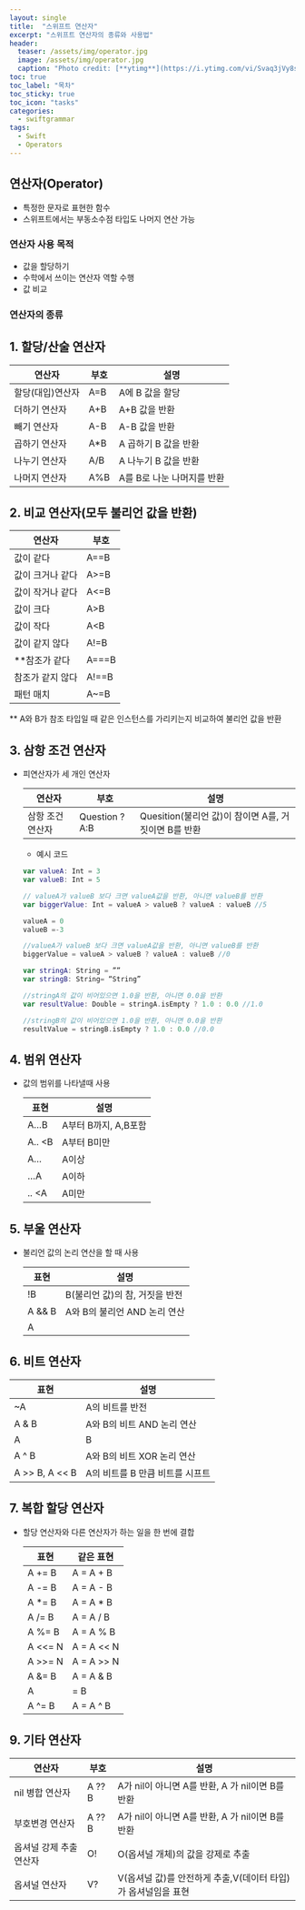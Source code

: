 ```yaml
---
layout: single
title:  "스위프트 연산자"
excerpt: "스위프트 연산자의 종류와 사용법"
header:
  teaser: /assets/img/operator.jpg
  image: /assets/img/operator.jpg
  caption: "Photo credit: [**ytimg**](https://i.ytimg.com/vi/Svaq3jVy8sU/)"
toc: true
toc_label: "목차"
toc_sticky: true
toc_icon: "tasks"
categories:
  - swiftgrammar
tags:
  - Swift
  - Operators
---
```


연산자(Operator)
---
- 특정한 문자로 표현한 함수
- 스위프트에서는 부동소수점 타입도 나머지 연산 가능

### 연산자 사용 목적
- 값을 할당하기
- 수학에서 쓰이는 연산자 역할 수행
- 값 비교

### 연산자의 종류
## 1. 할당/산술 연산자

  |연산자|부호|설명|
  |-----|----|----|
  |할당(대입)연산자|A=B|A에 B 값을 할당|
  |더하기 연산자|A+B|A+B 값을 반환|
  |빼기 연산자|A-B|A-B 값을 반환|
  |곱하기 연산자|A*B|A 곱하기 B 값을 반환|
  |나누기 연산자|A/B|A 나누기 B 값을 반환|
  |나머지 연산자|A%B|A를 B로 나눈 나머지를 반환|

## 2. 비교 연산자(모두 불리언 값을 반환)

  |연산자|부호|
  |-------|----|
  |값이 같다|A==B|
  |값이 크거나 같다|A>=B|
  |값이 작거나 같다|A<=B|
  |값이 크다|A>B|
  |값이 작다|A<B|
  |값이 같지 않다|A!=B|
  |**참조가 같다|A===B|
  |참조가 같지 않다|A!==B|
  |패턴 매치|A~=B|

  ** A와 B가 참조 타입일 때 같은 인스턴스를 가리키는지 비교하여 불리언 값을 반환

## 3. 삼항 조건 연산자
- 피연산자가 세 개인 연산자

  |연산자|부호|설명|
  |-----|----|----|
  |삼항 조건 연산자|Question ?A:B|Quesition(불리언 값)이 참이면 A를, 거짓이면 B를 반환|

  - 예시 코드
  ```swift
  var valueA: Int = 3
  var valueB: Int = 5
  
  // valueA가 valueB 보다 크면 valueA값을 반환, 아니면 valueB를 반환
  var biggerValue: Int = valueA > valueB ? valueA : valueB //5
  
  valueA = 0
  valueB =-3
  
  //valueA가 valueB 보다 크면 valueA값을 반환, 아니면 valueB를 반환
  biggerValue = valueA > valueB ? valueA : valueB //0
  
  var stringA: String = ””
  var stringB: String= “String”
  
  //stringA의 값이 비어있으면 1.0을 반환, 아니면 0.0을 반환
  var resultValue: Double = stringA.isEmpty ? 1.0 : 0.0 //1.0
  
  //stringB의 값이 비어있으면 1.0을 반환, 아니면 0.0을 반환
  resultValue = stringB.isEmpty ? 1.0 : 0.0 //0.0
  ```

## 4. 범위 연산자
- 값의 범위를 나타낼때 사용

  |표현|설명|
  |----|------|
  |A…B|A부터 B까지, A,B포함|
  |A.. <B|A부터 B미만|
  |A…|A이상|
  |…A|A이하|
  |.. <A|A미만|

## 5. 부울 연산자
- 불리언 값의 논리 연산을 할 때 사용

  |표현|설명|
  |----|------|
  |!B|B(불리언 값)의 참, 거짓을 반전|
  |A && B|A와 B의 불리언 AND 논리 연산|
  |A || B|A와 B의 불리언 OR 논리 연산|
  
## 6. 비트 연산자

  |표현|설명|
  |----|------|
  |~A|A의 비트를 반전|
  |A & B|A와 B의 비트 AND 논리 연산|
  |A | B|A와 B의 비트 OR 논리 연산|
  |A ^ B|A와 B의 비트 XOR 논리 연산|
  |A >> B, A << B|A의 비트를 B 만큼 비트를 시프트|
  
## 7. 복합 할당 연산자
- 할당 연산자와 다른 연산자가 하는 일을 한 번에 결합

  |표현|같은 표현|
  |----|------|
  |A += B|A = A + B|
  |A -= B|A = A - B|
  |A *= B|A = A * B|
  |A /= B|A = A / B|
  |A %= B|A = A % B|
  |A <<= N|A = A << N|
  |A >>= N|A = A >> N|
  |A &= B|A = A & B|
  |A |= B|A = A | B|
  |A ^= B|A = A ^ B|
  
## 9. 기타 연산자

  |연산자|부호|설명|
  |-----|----|-----|
  |nil 병합 연산자|A ?? B|A가 nil이 아니면 A를 반환, A 가 nil이면 B를 반환|
  |부호변경 연산자|A ?? B|A가 nil이 아니면 A를 반환, A 가 nil이면 B를 반환|
  |옵셔널 강제 추출 연산자|O!|O(옵셔널 개체)의 값을 강제로 추출|
  |옵셔널 연산자|V?|V(옵셔널 값)를 안전하게 추출,V(데이터 타입)가 옵셔널임을 표현|

  
  
